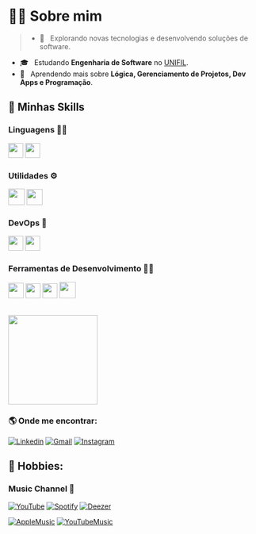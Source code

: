 # 🧑🏻&nbsp;Sobre mim

> - 🤔 &nbsp; Explorando novas tecnologias e desenvolvendo soluções de software.
- 🎓 &nbsp; Estudando **Engenharia de Software** no <a href="https://unifil.br/">UNIFIL</a>.
- 🌱 &nbsp; Aprendendo mais sobre **Lógica, Gerenciamento de Projetos, Dev Apps e Programação**.

## 🚀&nbsp;Minhas Skills ###

### Linguagens 👨‍🏫

  <code><img height="30" src="https://cdn-icons-png.flaticon.com/512/732/732212.png"></code>
  <code><img height="30" src="https://cdn-icons-png.flaticon.com/512/732/732190.png"></code>

### Utilidades ⚙️

  <code><img height="33" src="https://img.utdstc.com/icon/4c9/33c/4c933cb96d4d64170e0c5e0e07e8e6fbc0ad8c2602728b6454f09ac1340e5f64:100"></code>
  <code><img height="32" src="https://img.utdstc.com/icon/986/4df/9864df183e78a4a78e6113daea3de38a87e98700186480022d1b7917ecd7fc34:100"></code>

### DevOps 🦾

  <code><img height="30" src="https://git-scm.com/images/logos/downloads/Git-Icon-1788C.png"></code>
  <code><img height="30" src="https://cdn-icons-png.flaticon.com/512/733/733553.png"></code>
  
### Ferramentas de Desenvolvimento 👨‍💻

  <code><img height="31" src="https://cdn.icon-icons.com/icons2/2107/PNG/512/file_type_vscode_icon_130084.png"></code>
  <code><img height="30" src="https://cdn-icons-png.flaticon.com/512/2111/2111656.png"></code>
  <code><img height="30" src="https://cdn-icons-png.flaticon.com/512/5968/5968672.png"></code>
  <code><img height="33" src="https://res.cloudinary.com/canonical/image/fetch/f_auto,q_auto,fl_sanitize,w_60,h_60/https://dashboard.snapcraft.io/site_media/appmedia/2019/12/visualg.png"></code>

<br/>

<a href="https://github.com/p1nheiros">
  <img height="180em" src="https://github-readme-stats.vercel.app/api?username=p1nheiros&theme=dark&show_icons=true" />
</a>

<br/>

### 🌎&nbsp;Onde me encontrar:
  
[![Linkedin](https://img.shields.io/badge/LinkedIn-0077B5?style=for-the-badge&logo=linkedin&logoColor=white)](https://www.linkedin.com/in/lucas-p-5b1585265)
[![Gmail](https://img.shields.io/badge/Gmail-D14836?style=for-the-badge&logo=gmail&logoColor=white)](mailto:lucas.fernandes@edu.unifil.br)
[![Instagram](https://img.shields.io/badge/Instagram-E4405F?style=for-the-badge&logo=instagram&logoColor=white)](https://www.instagram.com/p1nheiros/)

## 🤯 Hobbies:

### Music Channel 🎵

[![YouTube](https://img.shields.io/badge/YouTube-FF0000?style=for-the-badge&logo=youtube&logoColor=white)](https://www.youtube.com/@pinheiross)
[![Spotify](https://img.shields.io/badge/Spotify-1ED760?&style=for-the-badge&logo=spotify&logoColor=white)](https://open.spotify.com/artist/3YW8uyBdplS6ZKxTi3Vt6z?si=lZM9XgO9R4uxWoLo_LOVfw&nd=1)
[![Deezer](https://img.shields.io/badge/Deezer-FEAA2D?style=for-the-badge&logo=deezer&logoColor=white)](https://deezer.page.link/KsatPt13niZwDTJf7)

[![AppleMusic](https://img.shields.io/badge/apple%20music-F34E68?style=for-the-badge&logo=apple%20music&logoColor=white)](https://music.apple.com/fi/artist/pinheiro%24/1624647277)
[![YouTubeMusic](https://img.shields.io/badge/YouTube_Music-FF0000?style=for-the-badge&logo=youtube-music&logoColor=white)](https://music.youtube.com/channel/UCXc1UIn2awhQSIB0xIDeu-g)
